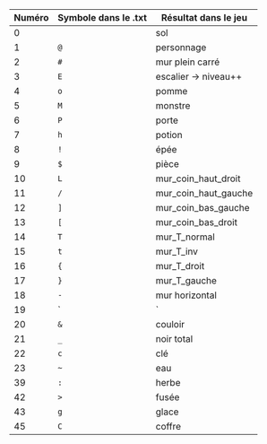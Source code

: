|Numéro|Symbole dans le .txt|Résultat dans le jeu|
|------|--------------------|--------------------|
|0| |sol|
|1|`@`|personnage|
|2|`#`|mur plein carré|
|3|`E`|escalier -> niveau++|
|4|`o`|pomme|
|5|`M`|monstre|
|6|`P`|porte|
|7|`h`|potion|
|8|`!`|épée|
|9|`$`|pièce|
|10|`L`|mur_coin_haut_droit|
|11|`/`|mur_coin_haut_gauche|
|12|`]`|mur_coin_bas_gauche|
|13|`[`|mur_coin_bas_droit|
|14|`T`|mur_T_normal|
|15|`t`|mur_T_inv|
|16|`{`|mur_T_droit|
|17|`}`|mur_T_gauche|
|18|`-`|mur horizontal|
|19|`|`|mur vertical|
|20|`&`|couloir|
|21|`_`|noir total|
|22|`c`|clé|
|23|`~`|eau|
|39|`:`|herbe|
|42|`>`|fusée|
|43|`g`|glace|
|45|`C`|coffre|